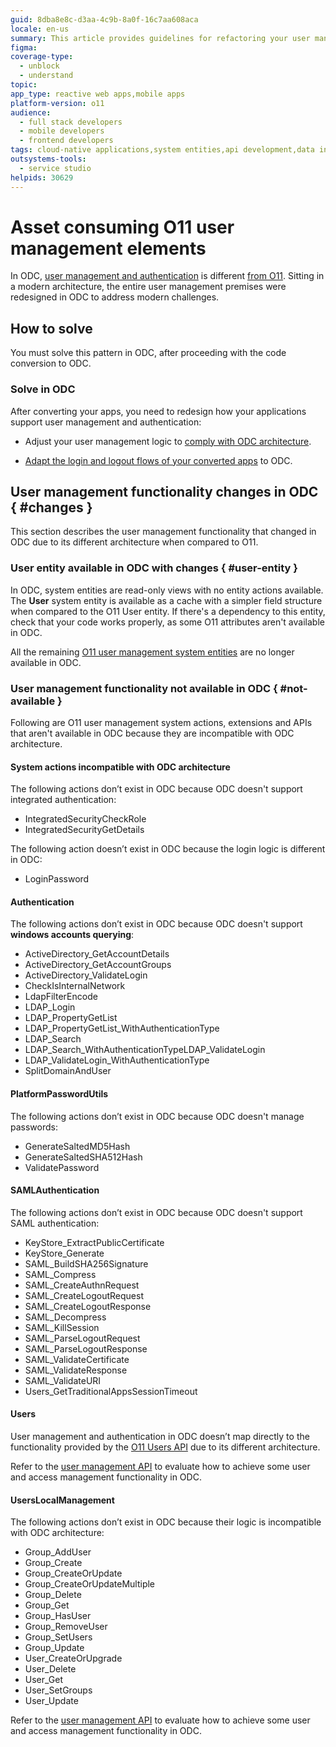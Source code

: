 ```yaml
---
guid: 8dba8e8c-d3aa-4c9b-8a0f-16c7aa608aca
locale: en-us
summary: This article provides guidelines for refactoring your user management strategy to ensure compatibility with OutSystems Developer Cloud (ODC).
figma: 
coverage-type:
  - unblock
  - understand
topic: 
app_type: reactive web apps,mobile apps
platform-version: o11
audience:
  - full stack developers
  - mobile developers
  - frontend developers
tags: cloud-native applications,system entities,api development,data integration,app conversion
outsystems-tools:
  - service studio
helpids: 30629
---
```


# Asset consuming O11 user management elements

In ODC, [user management and authentication](https://success.outsystems.com/documentation/outsystems_developer_cloud/user_management/) is different [from O11](../../user-management/intro.md). Sitting in a modern architecture, the entire user management premises were redesigned in ODC to address modern challenges.

## How to solve

You must solve this pattern in ODC, after proceeding with the code conversion to ODC.

### Solve in ODC

After converting your apps, you need to redesign how your applications support user management and authentication:

* Adjust your user management logic to [comply with ODC architecture](#changes).

* [Adapt the login and logout flows of your converted apps](execute-adapt-login-flow.md) to ODC.

## User management functionality changes in ODC { #changes }

This section describes the user management functionality that changed in ODC due to its different architecture when compared to O11.

### User entity available in ODC with changes { #user-entity }

In ODC, system entities are read-only views with no entity actions available. The **User** system entity is available as a cache with a simpler field structure when compared to the O11 User entity. If there's a dependency to this entity, check that your code works properly, as some O11 attributes aren't available in ODC.

All the remaining [O11 user management system entities](https://success.outsystems.com/documentation/how_to_guides/data/data_migration_from_production_to_non_production_environment/application_users_groups_and_roles/) are no longer available in ODC.

### User management functionality not available in ODC { #not-available }

Following are O11 user management system actions, extensions and APIs that aren't available in ODC because they are incompatible with ODC architecture. 

#### System actions incompatible with ODC architecture

The following actions don’t exist in ODC because ODC doesn't support integrated authentication:

* IntegratedSecurityCheckRole
* IntegratedSecurityGetDetails

The following action doesn’t exist in ODC because the login logic is different in ODC:

* LoginPassword

#### Authentication

The following actions don’t exist in ODC because ODC doesn't support **windows accounts querying**:

* ActiveDirectory_GetAccountDetails
* ActiveDirectory_GetAccountGroups
* ActiveDirectory_ValidateLogin
* CheckIsInternalNetwork
* LdapFilterEncode
* LDAP_Login
* LDAP_PropertyGetList
* LDAP_PropertyGetList_WithAuthenticationType
* LDAP_Search
* LDAP_Search_WithAuthenticationTypeLDAP_ValidateLogin
* LDAP_ValidateLogin_WithAuthenticationType
* SplitDomainAndUser

#### PlatformPasswordUtils

The following actions don’t exist in ODC because ODC doesn't manage passwords:

* GenerateSaltedMD5Hash
* GenerateSaltedSHA512Hash
* ValidatePassword

#### SAMLAuthentication

The following actions don’t exist in ODC because ODC doesn't support SAML authentication:

* KeyStore_ExtractPublicCertificate
* KeyStore_Generate
* SAML_BuildSHA256Signature
* SAML_Compress
* SAML_CreateAuthnRequest  
* SAML_CreateLogoutRequest
* SAML_CreateLogoutResponse
* SAML_Decompress
* SAML_KillSession
* SAML_ParseLogoutRequest
* SAML_ParseLogoutResponse
* SAML_ValidateCertificate
* SAML_ValidateResponse
* SAML_ValidateURI
* Users_GetTraditionalAppsSessionTimeout

#### Users

User management and authentication in ODC doesn’t map directly to the functionality provided by the [O11 Users API](../../ref/apis/auto/users-api.final.md) due to its different architecture.

Refer to the [user management API](https://success.outsystems.com/documentation/outsystems_developer_cloud/odc_rest_apis/#user-and-access-management) to evaluate how to achieve some user and access management functionality in ODC.

#### UsersLocalManagement

The following actions don’t exist in ODC because their logic is incompatible with ODC architecture:

* Group_AddUser
* Group_Create
* Group_CreateOrUpdate
* Group_CreateOrUpdateMultiple
* Group_Delete
* Group_Get
* Group_HasUser
* Group_RemoveUser
* Group_SetUsers
* Group_Update
* User_CreateOrUpgrade
* User_Delete
* User_Get
* User_SetGroups
* User_Update

Refer to the [user management API](https://success.outsystems.com/documentation/outsystems_developer_cloud/odc_rest_apis/#user-and-access-management) to evaluate how to achieve some user and access management functionality in ODC.
